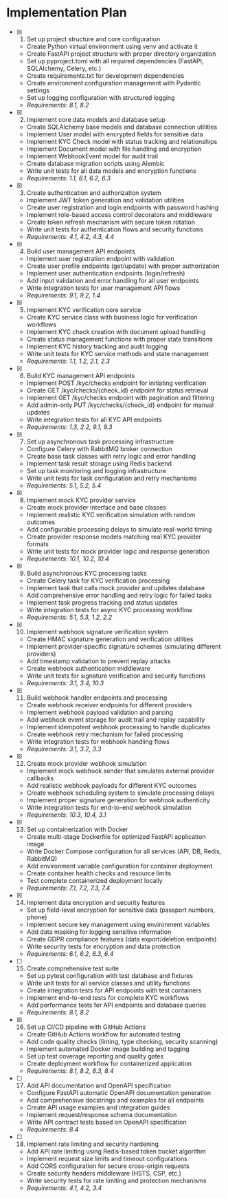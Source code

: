 # Implementation Plan

- [x] 1. Set up project structure and core configuration
  - Create Python virtual environment using venv and activate it
  - Create FastAPI project structure with proper directory organization
  - Set up pyproject.toml with all required dependencies (FastAPI, SQLAlchemy, Celery, etc.)
  - Create requirements.txt for development dependencies
  - Create environment configuration management with Pydantic settings
  - Set up logging configuration with structured logging
  - _Requirements: 8.1, 8.2_

- [x] 2. Implement core data models and database setup
  - Create SQLAlchemy base models and database connection utilities
  - Implement User model with encrypted fields for sensitive data
  - Implement KYC Check model with status tracking and relationships
  - Implement Document model with file handling and encryption
  - Implement WebhookEvent model for audit trail
  - Create database migration scripts using Alembic
  - Write unit tests for all data models and encryption functions
  - _Requirements: 1.1, 6.1, 6.2, 6.3_

- [x] 3. Create authentication and authorization system
  - Implement JWT token generation and validation utilities
  - Create user registration and login endpoints with password hashing
  - Implement role-based access control decorators and middleware
  - Create token refresh mechanism with secure token rotation
  - Write unit tests for authentication flows and security functions
  - _Requirements: 4.1, 4.2, 4.3, 4.4_

- [x] 4. Build user management API endpoints
  - Implement user registration endpoint with validation
  - Create user profile endpoints (get/update) with proper authorization
  - Implement user authentication endpoints (login/refresh)
  - Add input validation and error handling for all user endpoints
  - Write integration tests for user management API flows
  - _Requirements: 9.1, 9.2, 1.4_

- [x] 5. Implement KYC verification core service
  - Create KYC service class with business logic for verification workflows
  - Implement KYC check creation with document upload handling
  - Create status management functions with proper state transitions
  - Implement KYC history tracking and audit logging
  - Write unit tests for KYC service methods and state management
  - _Requirements: 1.1, 1.2, 2.1, 2.3_

- [x] 6. Build KYC management API endpoints
  - Implement POST /kyc/checks endpoint for initiating verification
  - Create GET /kyc/checks/{check_id} endpoint for status retrieval
  - Implement GET /kyc/checks endpoint with pagination and filtering
  - Add admin-only PUT /kyc/checks/{check_id} endpoint for manual updates
  - Write integration tests for all KYC API endpoints
  - _Requirements: 1.3, 2.2, 9.1, 9.3_

- [x] 7. Set up asynchronous task processing infrastructure
  - Configure Celery with RabbitMQ broker connection
  - Create base task classes with retry logic and error handling
  - Implement task result storage using Redis backend
  - Set up task monitoring and logging infrastructure
  - Write unit tests for task configuration and retry mechanisms
  - _Requirements: 5.1, 5.2, 5.4_

- [x] 8. Implement mock KYC provider service
  - Create mock provider interface and base classes
  - Implement realistic KYC verification simulation with random outcomes
  - Add configurable processing delays to simulate real-world timing
  - Create provider response models matching real KYC provider formats
  - Write unit tests for mock provider logic and response generation
  - _Requirements: 10.1, 10.2, 10.4_

- [x] 9. Build asynchronous KYC processing tasks
  - Create Celery task for KYC verification processing
  - Implement task that calls mock provider and updates database
  - Add comprehensive error handling and retry logic for failed tasks
  - Implement task progress tracking and status updates
  - Write integration tests for async KYC processing workflow
  - _Requirements: 5.1, 5.3, 1.2, 2.2_

- [x] 10. Implement webhook signature verification system
  - Create HMAC signature generation and verification utilities
  - Implement provider-specific signature schemes (simulating different providers)
  - Add timestamp validation to prevent replay attacks
  - Create webhook authentication middleware
  - Write unit tests for signature verification and security functions
  - _Requirements: 3.1, 3.4, 10.3_

- [x] 11. Build webhook handler endpoints and processing
  - Create webhook receiver endpoints for different providers
  - Implement webhook payload validation and parsing
  - Add webhook event storage for audit trail and replay capability
  - Implement idempotent webhook processing to handle duplicates
  - Create webhook retry mechanism for failed processing
  - Write integration tests for webhook handling flows
  - _Requirements: 3.1, 3.2, 3.3_

- [x] 12. Create mock provider webhook simulation
  - Implement mock webhook sender that simulates external provider callbacks
  - Add realistic webhook payloads for different KYC outcomes
  - Create webhook scheduling system to simulate processing delays
  - Implement proper signature generation for webhook authenticity
  - Write integration tests for end-to-end webhook simulation
  - _Requirements: 10.3, 10.4, 3.1_
- [x] 13. Set up containerization with Docker
  - Create multi-stage Dockerfile for optimized FastAPI application image
  - Write Docker Compose configuration for all services (API, DB, Redis, RabbitMQ)
  - Add environment variable configuration for container deployment
  - Create container health checks and resource limits
  - Test complete containerized deployment locally
  - _Requirements: 7.1, 7.2, 7.3, 7.4_

- [x] 14. Implement data encryption and security features
  - Set up field-level encryption for sensitive data (passport numbers, phone)
  - Implement secure key management using environment variables
  - Add data masking for logging sensitive information
  - Create GDPR compliance features (data export/deletion endpoints)
  - Write security tests for encryption and data protection
  - _Requirements: 6.1, 6.2, 6.3, 6.4_

- [ ] 15. Create comprehensive test suite
  - Set up pytest configuration with test database and fixtures
  - Write unit tests for all service classes and utility functions
  - Create integration tests for API endpoints with test containers
  - Implement end-to-end tests for complete KYC workflows
  - Add performance tests for API endpoints and database queries
  - _Requirements: 8.1, 8.2_

- [x] 16. Set up CI/CD pipeline with GitHub Actions
  - Create GitHub Actions workflow for automated testing
  - Add code quality checks (linting, type checking, security scanning)
  - Implement automated Docker image building and tagging
  - Set up test coverage reporting and quality gates
  - Create deployment workflow for containerized application
  - _Requirements: 8.1, 8.2, 8.3, 8.4_

- [ ] 17. Add API documentation and OpenAPI specification
  - Configure FastAPI automatic OpenAPI documentation generation
  - Add comprehensive docstrings and examples for all endpoints
  - Create API usage examples and integration guides
  - Implement request/response schema documentation
  - Write API contract tests based on OpenAPI specification
  - _Requirements: 8.4_

- [ ] 18. Implement rate limiting and security hardening
  - Add API rate limiting using Redis-based token bucket algorithm
  - Implement request size limits and timeout configurations
  - Add CORS configuration for secure cross-origin requests
  - Create security headers middleware (HSTS, CSP, etc.)
  - Write security tests for rate limiting and protection mechanisms
  - _Requirements: 4.1, 4.2, 3.4_




<!-- 
- [ ] 13. Implement comprehensive error handling and validation
  - Create custom exception classes for different error types
  - Implement global exception handlers with proper HTTP status codes
  - Add input validation using Pydantic models for all endpoints
  - Create error response formatting with consistent structure
  - Write unit tests for error handling and validation logic
  - _Requirements: 1.4, 4.4, 9.4_

- [ ] 14. Add health checks and monitoring endpoints
  - Implement health check endpoint with database and queue connectivity tests
  - Create metrics endpoint for Prometheus monitoring
  - Add application performance monitoring with request tracking
  - Implement structured logging with correlation IDs
  - Write tests for health check and monitoring functionality
  - _Requirements: 8.3, 8.4_ 
  -->
